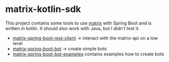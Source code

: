 # matrix-kotlin-sdk
This project contains some tools to use [matrix](https://matrix.org/) with Spring Boot and is written in kotlin. It should also work with Java, but I didn't test it.

* [matrix-spring-boot-rest-client](./matrix-spring-boot-rest-client) -> interact with the matrix-api on a low level
* [matrix-spring-boot-bot](./matrix-spring-boot-bot) -> create simple bots
* [matrix-spring-boot-bot-examples](./matrix-spring-boot-bot-examples) contains examples how to create bots